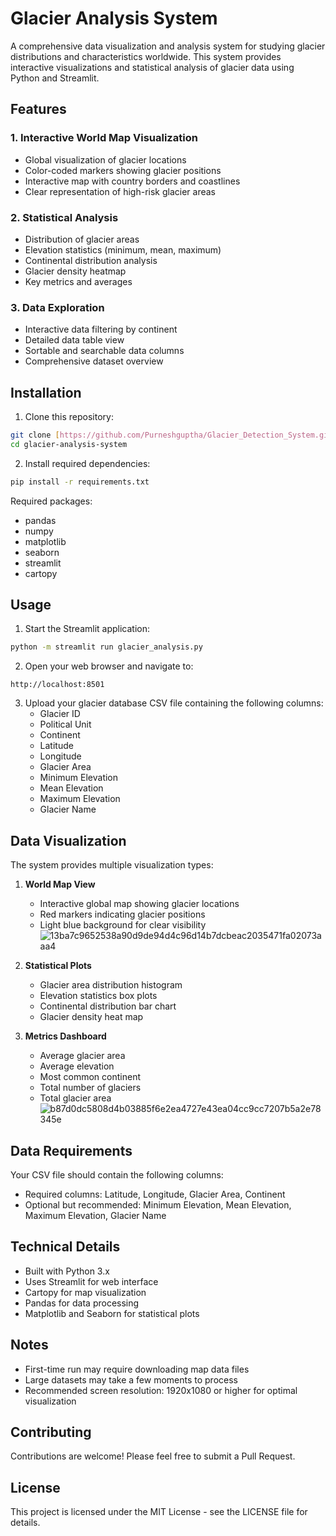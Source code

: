 # Glacier Analysis System

A comprehensive data visualization and analysis system for studying glacier distributions and characteristics worldwide. This system provides interactive visualizations and statistical analysis of glacier data using Python and Streamlit.

## Features

### 1. Interactive World Map Visualization
- Global visualization of glacier locations
- Color-coded markers showing glacier positions
- Interactive map with country borders and coastlines
- Clear representation of high-risk glacier areas

### 2. Statistical Analysis
- Distribution of glacier areas
- Elevation statistics (minimum, mean, maximum)
- Continental distribution analysis
- Glacier density heatmap
- Key metrics and averages

### 3. Data Exploration
- Interactive data filtering by continent
- Detailed data table view
- Sortable and searchable data columns
- Comprehensive dataset overview

## Installation

1. Clone this repository:
```bash
git clone [https://github.com/Purneshguptha/Glacier_Detection_System.git]
cd glacier-analysis-system
```

2. Install required dependencies:
```bash
pip install -r requirements.txt
```

Required packages:
- pandas
- numpy
- matplotlib
- seaborn
- streamlit
- cartopy

## Usage

1. Start the Streamlit application:
```bash
python -m streamlit run glacier_analysis.py
```

2. Open your web browser and navigate to:
```
http://localhost:8501
```

3. Upload your glacier database CSV file containing the following columns:
   - Glacier ID
   - Political Unit
   - Continent
   - Latitude
   - Longitude
   - Glacier Area
   - Minimum Elevation
   - Mean Elevation
   - Maximum Elevation
   - Glacier Name

## Data Visualization

The system provides multiple visualization types:

1. **World Map View**
   - Interactive global map showing glacier locations
   - Red markers indicating glacier positions
   - Light blue background for clear visibility
     ![13ba7c9652538a90d9de94d4c96d14b7dcbeac2035471fa02073aaa4](https://github.com/user-attachments/assets/cbfc7e3d-4a1b-4b8e-97ae-770e5c1d3a3b)


2. **Statistical Plots**
   - Glacier area distribution histogram
   - Elevation statistics box plots
   - Continental distribution bar chart
   - Glacier density heat map

3. **Metrics Dashboard**
   - Average glacier area
   - Average elevation
   - Most common continent
   - Total number of glaciers
   - Total glacier area
![b87d0dc5808d4b03885f6e2ea4727e43ea04cc9cc7207b5a2e78345e](https://github.com/user-attachments/assets/2ba17a5c-c636-44df-b0fa-3e8b1200be55)

## Data Requirements

Your CSV file should contain the following columns:
- Required columns: Latitude, Longitude, Glacier Area, Continent
- Optional but recommended: Minimum Elevation, Mean Elevation, Maximum Elevation, Glacier Name

## Technical Details

- Built with Python 3.x
- Uses Streamlit for web interface
- Cartopy for map visualization
- Pandas for data processing
- Matplotlib and Seaborn for statistical plots

## Notes

- First-time run may require downloading map data files
- Large datasets may take a few moments to process
- Recommended screen resolution: 1920x1080 or higher for optimal visualization

## Contributing

Contributions are welcome! Please feel free to submit a Pull Request.

## License

This project is licensed under the MIT License - see the LICENSE file for details. 
